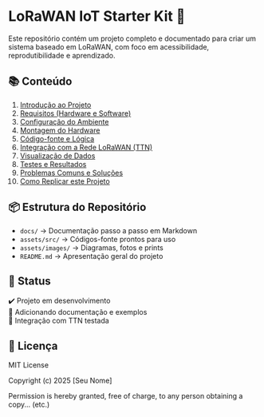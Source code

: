 # LoRaWAN IoT Starter Kit 🚀

Este repositório contém um projeto completo e documentado para criar um sistema baseado em LoRaWAN, com foco em acessibilidade, reprodutibilidade e aprendizado.

## 📚 Conteúdo

1. [Introdução ao Projeto](./01-introducao.md)
2. [Requisitos (Hardware e Software)](./02-requisitos.md)
3. [Configuração do Ambiente](./03-configuracao-ambiente.md)
4. [Montagem do Hardware](./04-montagem-hardware.md)
5. [Código-fonte e Lógica](./05-codigo.md)
6. [Integração com a Rede LoRaWAN (TTN)](./06-integracao-lorawan.md)
7. [Visualização de Dados](./07-visualizacao-dados.md)
8. [Testes e Resultados](./08-testes.md)
9. [Problemas Comuns e Soluções](./09-erros-comuns.md)
10. [Como Replicar este Projeto](./10-replicar-projeto.md)

## 📦 Estrutura do Repositório

- `docs/` → Documentação passo a passo em Markdown
- `assets/src/` → Códigos-fonte prontos para uso
- `assets/images/` → Diagramas, fotos e prints
- `README.md` → Apresentação geral do projeto

## 🧪 Status

✔️ Projeto em desenvolvimento  
🚧 Adicionando documentação e exemplos  
📡 Integração com TTN testada

## 📜 Licença

MIT License

Copyright (c) 2025 [Seu Nome]

Permission is hereby granted, free of charge, to any person obtaining a copy...
(etc.)
